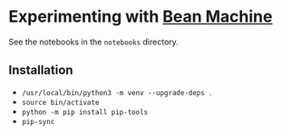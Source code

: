 # Experimenting with [Bean Machine](https://beanmachine.org)

See the notebooks in the `notebooks` directory.

## Installation

- `/usr/local/bin/python3 -m venv --upgrade-deps .`
- `source bin/activate`
- `python -m pip install pip-tools`
- `pip-sync`
